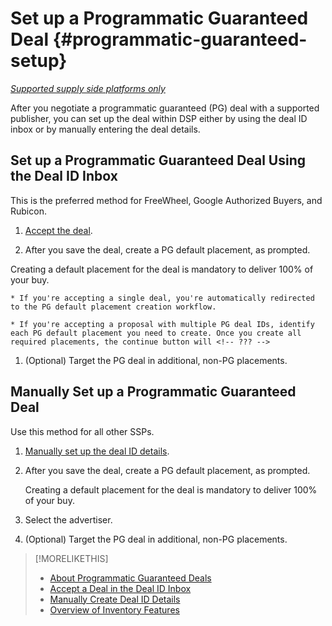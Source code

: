 # Set up a Programmatic Guaranteed Deal {#programmatic-guaranteed-setup}

*[Supported supply side platforms only](programmatic-guaranteed-about.md)*

After you negotiate a programmatic guaranteed (PG) deal with a supported publisher, you can set up the deal within DSP either by using the deal ID inbox or by manually entering the deal details.

## Set up a Programmatic Guaranteed Deal Using the Deal ID Inbox

This is the preferred method for FreeWheel, Google Authorized Buyers, and Rubicon.

1. [Accept the deal](deal-id-inbox-accept.md).

1. After you save the deal, create a PG default placement, as prompted.

  Creating a default placement for the deal is mandatory to deliver 100% of your buy.

    * If you're accepting a single deal, you're automatically redirected to the PG default placement creation workflow.

    * If you're accepting a proposal with multiple PG deal IDs, identify each PG default placement you need to create. Once you create all required placements, the continue button will <!-- ??? -->

1. (Optional) Target the PG deal in additional, non-PG placements.

## Manually Set up a Programmatic Guaranteed Deal

Use this method for all other SSPs.

1. [Manually set up the deal ID details](deal-id-create.md).

1. After you save the deal, create a PG default placement, as prompted.

   Creating a default placement for the deal is mandatory to deliver 100% of your buy.

1. Select the advertiser.<!-- ?? -->

1. (Optional) Target the PG deal in additional, non-PG placements.

>[!MORELIKETHIS]
>
>* [About Programmatic Guaranteed Deals](programmatic-guaranteed-about.md)
>* [Accept a Deal in the Deal ID Inbox](deal-id-inbox-accept.md)
>* [Manually Create Deal ID Details](deal-id-create.md)
>* [Overview of Inventory Features](inventory-overview.md)
